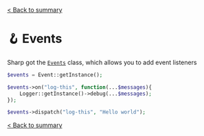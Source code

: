 [< Back to summary](../home.md)

# 🪝 Events

Sharp got the [`Events`](../../Classes/Core/Events.php) class, which allows you
to add event listeners

```php
$events = Event::getInstance();

$events->on("log-this", function(...$messages){
    Logger::getInstance()->debug(...$messages);
});

$events->dispatch("log-this", "Hello world");
```

[< Back to summary](../home.md)